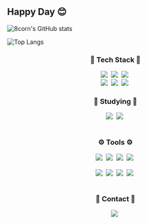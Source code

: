 ## Happy Day 😊

![8corn's GitHub stats](https://github-readme-stats.vercel.app/api?username=8corn&show_icons=true&theme=radical)

![Top Langs](https://github-readme-stats.vercel.app/api/top-langs/?username=8corn&layout=compact)

<!--내용 부분-->
<h3 align="center">🐒 Tech Stack 🐒</h3>
<div align="center">
  <img src="https://img.shields.io/badge/kotlin-AD87F1?style=for-the-badge&logo=kotlin&logoColor=FF11032A" />&nbsp
  <img src="https://img.shields.io/badge/c++-2C49EC?style=for-the-badge&logo=c&logoColor=black" />&nbsp
  <img src="https://img.shields.io/badge/javascript-F7DF1E.svg?style=for-the-badge&logo=javascript&logoColor=20232a" />&nbsp
</div>

<div align="center">
  <img src="https://img.shields.io/badge/ruby-EC4452?style=for-the-badge&logo=ruby&logoColor=white" />&nbsp
  <img src="https://img.shields.io/badge/html5-E34F26.svg?style=for-the-badge&logo=html5&logoColor=white" />&nbsp
  <img src="https://img.shields.io/badge/python-3670A0?style=for-the-badge&logo=python&logoColor=ffdd54" />&nbsp
</div>

<h3 align="center">📖 Studying 📖</h3>
<div align="center">
  <img src="https://img.shields.io/badge/reactnative-426EC7.svg?style=for-the-badge&logo=react&logoColor=1C215D" />&nbsp
  <img src="https://img.shields.io/badge/swift-2C49EC.svg?style=for-the-badge&logo=swift&logoColor=white" />&nbsp
</div>

<br>

<h3 align="center">⚙️ Tools ⚙️</h3>
<div align="center">
  <img src="https://img.shields.io/badge/androidstudio-FF000000.svg?style=for-the-badge&logo=androidstudio&logoColor=black" />&nbsp
  <img src="https://img.shields.io/badge/github-181717.svg?style=for-the-badge&logo=github&logoColor=white" />&nbsp
  <img src="https://img.shields.io/badge/figma-F24E1E.svg?style=for-the-badge&logo=figma&logoColor=white" />&nbsp
  <img src="https://img.shields.io/badge/firebase-FF7581.svg?style=for-the-badge&logo=firebase&logoColor=black" />&nbsp
</div>

<br>

<div align="center">
  <img src="https://img.shields.io/badge/Notion-F3F3F3.svg?style=for-the-badge&logo=notion&logoColor=black" />&nbsp
  <img src="https://img.shields.io/badge/VSCode-2C2C32.svg?style=for-the-badge&logo=visualstudiocode&logoColor=22ABF3" />&nbsp
  <img src="https://img.shields.io/badge/git-F05033.svg?style=for-the-badge&logo=git&logoColor=white" />&nbsp
  <img src="https://img.shields.io/badge/xcode-2C49EC.svg?style=for-the-badge&logo=xcode&logoColor=white" />&nbsp
  
<!--   <img src="https://img.shields.io/badge/Colab-2C2C32.svg?style=for-the-badge&logo=googlecolab&logoColor=F9AB00" />&nbsp -->
</div>

<br>

<h3 align="center">📨 Contact 📨</h3>
<div align="center">
  <img src="https://img.shields.io/badge/wjdrnjs112987@gmail.com-7FC7FE.svg?style=for-the-badge&logo=gmail&logoColor=white" />&nbsp
</div>

<!--
**8corn/8corn** is a ✨ _special_ ✨ repository because its `README.md` (this file) appears on your GitHub profile.

Here are some ideas to get you started:

- 🔭 I’m currently working on ...
- 🌱 I’m currently learning ...
- 👯 I’m looking to collaborate on ...
- 🤔 I’m looking for help with ...
- 💬 Ask me about ...
- 📫 How to reach me: ...
- 😄 Pronouns: ...
- ⚡ Fun fact: ...
-->

